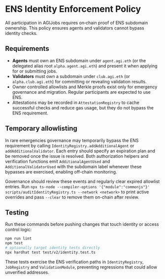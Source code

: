 # ENS Identity Enforcement Policy

All participation in AGIJobs requires on‑chain proof of ENS subdomain ownership. This policy ensures agents and validators cannot bypass identity checks.

## Requirements

- **Agents** must own an ENS subdomain under `agent.agi.eth` (or the delegated alias root `alpha.agent.agi.eth`) and present it when applying for or submitting jobs.
- **Validators** must own a subdomain under `club.agi.eth` (or `alpha.club.agi.eth`) for committing or revealing validation results.
- Owner controlled allowlists and Merkle proofs exist only for emergency governance and migration. Regular participants are expected to use ENS.
- Attestations may be recorded in `AttestationRegistry` to cache successful checks and reduce gas usage, but they do not bypass the ENS requirement.

## Temporary allowlisting

In rare emergencies governance may temporarily bypass the ENS requirement by
calling `IdentityRegistry.addAdditionalAgent` or `addAdditionalValidator`. Each
entry should specify an expiration plan and be removed once the issue is
resolved. Both authorization helpers and verification functions emit
`AdditionalAgentUsed` and `AdditionalValidatorUsed` with the subdomain label
whenever these bypasses are exercised, enabling off-chain monitoring.

Governance should review these events and regularly clear expired allowlist
entries. Run `npx ts-node --compiler-options '{"module":"commonjs"}'
scripts/auditIdentityRegistry.ts --network <network>` to print active
overrides and pass `--clear` to remove them on-chain after review.

## Testing

Run these commands before pushing changes that touch identity or access control logic:

```bash
npm run lint
npm test
# optionally target identity tests directly
npx hardhat test test/v2/identity.test.ts
```

These tests exercise the ENS verification paths in `IdentityRegistry`, `JobRegistry` and `ValidationModule`, preventing regressions that could allow unverified addresses.
